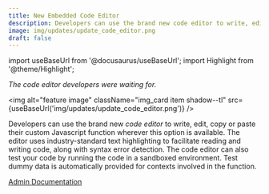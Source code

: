 ```yaml
---
title: New Embedded Code Editor
description: Developers can use the brand new code editor to write, edit, copy or paste their custom Javascript function wherever this option is available. The editor uses industry-standard text highlighting to facilitate reading and writing code, along with syntax error detection. The code editor can also test your code by running the code in a sandboxed environment. Test dummy data is automatically provided for contexts involved in the function.
image: img/updates/update_code_editor.png
draft: false
---
```


import useBaseUrl from '@docusaurus/useBaseUrl'; 
import Highlight from '@theme/Highlight';

<div className="align-center">
<div className="card">
<div className="card__header">

<span className="hero__subtitle"><em>

The code editor developers were waiting for.

</em></span>

</div>
<div className="card__image">

<img alt="feature image" className="img_card item shadow--tl" src={useBaseUrl('img/updates/update_code_editor.png')} />
<br/>

</div>
<div className="card__body">

Developers can use the brand new _code editor_ to write, edit, copy or paste their custom Javascript function wherever this option is available. The editor uses industry-standard text highlighting to facilitate reading and writing code, along with syntax error detection. The code editor can also test your code by running the code in a sandboxed environment. Test dummy data is automatically provided for contexts involved in the function.

</div>
<div className="card__footer text-center align-padding-center">

<a className="button button--info button--block" href="/docs/documentation/automation/code_editor">Admin Documentation</a>
<br/>

</div>
</div>
</div>
